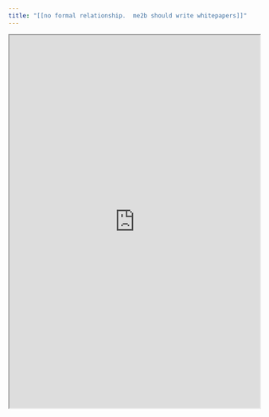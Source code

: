 ```yaml
---
title: "[[no formal relationship.  me2b should write whitepapers]]"
---
```



<iframe height="750" width="100%" src="https://ewelton.github.io/ktest/wiki.html#%5B%5Bno%20formal%20relationship.%20%20me2b%20should%20write%20whitepapers%5D%5D"></iframe>
